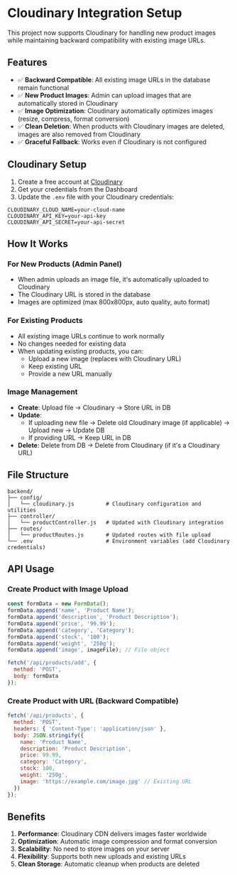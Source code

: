 # Cloudinary Integration Setup

This project now supports Cloudinary for handling new product images while maintaining backward compatibility with existing image URLs.

## Features

- ✅ **Backward Compatible**: All existing image URLs in the database remain functional
- ✅ **New Product Images**: Admin can upload images that are automatically stored in Cloudinary
- ✅ **Image Optimization**: Cloudinary automatically optimizes images (resize, compress, format conversion)
- ✅ **Clean Deletion**: When products with Cloudinary images are deleted, images are also removed from Cloudinary
- ✅ **Graceful Fallback**: Works even if Cloudinary is not configured

## Cloudinary Setup

1. Create a free account at [Cloudinary](https://cloudinary.com/)
2. Get your credentials from the Dashboard
3. Update the `.env` file with your Cloudinary credentials:

```env
CLOUDINARY_CLOUD_NAME=your-cloud-name
CLOUDINARY_API_KEY=your-api-key
CLOUDINARY_API_SECRET=your-api-secret
```

## How It Works

### For New Products (Admin Panel)
- When admin uploads an image file, it's automatically uploaded to Cloudinary
- The Cloudinary URL is stored in the database
- Images are optimized (max 800x800px, auto quality, auto format)

### For Existing Products
- All existing image URLs continue to work normally
- No changes needed for existing data
- When updating existing products, you can:
  - Upload a new image (replaces with Cloudinary URL)
  - Keep existing URL
  - Provide a new URL manually

### Image Management
- **Create**: Upload file → Cloudinary → Store URL in DB
- **Update**: 
  - If uploading new file → Delete old Cloudinary image (if applicable) → Upload new → Update DB
  - If providing URL → Keep URL in DB
- **Delete**: Delete from DB → Delete from Cloudinary (if it's a Cloudinary URL)

## File Structure

```
backend/
├── config/
│   └── cloudinary.js          # Cloudinary configuration and utilities
├── controller/
│   └── productController.js   # Updated with Cloudinary integration
├── routes/
│   └── productRoutes.js       # Updated routes with file upload
└── .env                       # Environment variables (add Cloudinary credentials)
```

## API Usage

### Create Product with Image Upload
```javascript
const formData = new FormData();
formData.append('name', 'Product Name');
formData.append('description', 'Product Description');
formData.append('price', '99.99');
formData.append('category', 'Category');
formData.append('stock', '100');
formData.append('weight', '250g');
formData.append('image', imageFile); // File object

fetch('/api/products/add', {
  method: 'POST',
  body: formData
});
```

### Create Product with URL (Backward Compatible)
```javascript
fetch('/api/products', {
  method: 'POST',
  headers: { 'Content-Type': 'application/json' },
  body: JSON.stringify({
    name: 'Product Name',
    description: 'Product Description',
    price: 99.99,
    category: 'Category',
    stock: 100,
    weight: '250g',
    image: 'https://example.com/image.jpg' // Existing URL
  })
});
```

## Benefits

1. **Performance**: Cloudinary CDN delivers images faster worldwide
2. **Optimization**: Automatic image compression and format conversion
3. **Scalability**: No need to store images on your server
4. **Flexibility**: Supports both new uploads and existing URLs
5. **Clean Storage**: Automatic cleanup when products are deleted
